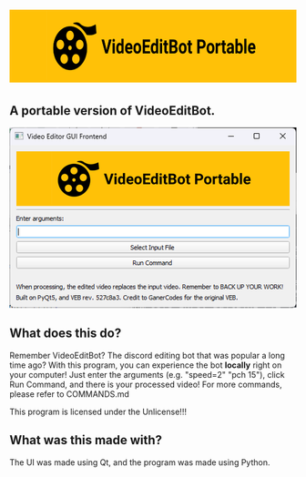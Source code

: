# <img src="https://github.com/DevelopCMD/videoeditbot-portable/blob/main/banner.png?raw=true" height="128"/>
A portable version of VideoEditBot.
---
![preview](https://github.com/DevelopCMD/videoeditbot-portable/blob/main/example.png?raw=true)
## What does this do?
Remember VideoEditBot? The discord editing bot that was popular a long time ago? With this program, you can experience the bot **locally** right on your computer! Just enter the arguments (e.g. "speed=2" "pch 15"), click Run Command, and there is your processed video! For more commands, please refer to COMMANDS.md

This program is licensed under the Unlicense!!!

## What was this made with?
The UI was made using Qt, and the program was made using Python.

